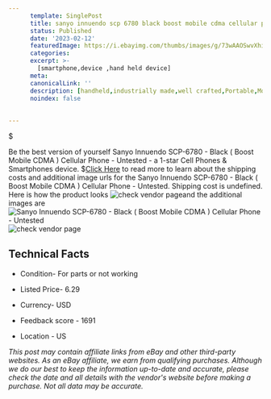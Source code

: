 ```yaml
---
      template: SinglePost
      title: sanyo innuendo scp 6780 black boost mobile cdma cellular phone untested
      status: Published
      date: '2023-02-12'
      featuredImage: https://i.ebayimg.com/thumbs/images/g/73wAAOSwvXhiGnPL/s-l225.jpg
      categories: 
      excerpt: >-
        [smartphone,device ,hand held device]
      meta:
      canonicalLink: ''
      description: [handheld,industrially made,well crafted,Portable,Mobile,Compact,Convenient,Lightweight,Maneuverable,Man-portable,Miniature,Carriable,Hand-held,Light,Holdable,Transportable,Mobile device,Pocket-sized,On-the-go,Wireless,Cordless,Compact size,Convenient size, smartphone,device ,hand held device]
      noindex: false
      
        
---
```

$

Be the best version of yourself Sanyo Innuendo SCP-6780 - Black ( Boost Mobile CDMA ) Cellular Phone - Untested - a 1-star Cell Phones & Smartphones device.
$[Click Here](https://www.ebay.com/itm/325073076612?hash=item4bafdd8184%3Ag%3A73wAAOSwvXhiGnPL&mkevt=1&mkcid=1&mkrid=711-53200-19255-0&campid=%253CePNCampaignId%253E&customid=%253CreferenceId%253E&toolid=10049) to read more to learn about the shipping costs and additional image urls for the Sanyo Innuendo SCP-6780 - Black ( Boost Mobile CDMA ) Cellular Phone - Untested. Shipping cost is undefined. Here is how the product looks ![check vendor page](https://i.ebayimg.com/thumbs/images/g/73wAAOSwvXhiGnPL/s-l225.jpg)and the additional images are![Sanyo Innuendo SCP-6780 - Black ( Boost Mobile CDMA ) Cellular Phone - Untested](https://i.ebayimg.com/images/g/73wAAOSwvXhiGnPL/s-l1600.jpg)![check vendor page](https://origin-galleryplus.ebayimg.com/ws/web/325073076612_2_0_1/225x225.jpg,https://origin-galleryplus.ebayimg.com/ws/web/325073076612_3_0_1/225x225.jpg)



 ## Technical Facts 



     
      

 - Condition- For parts or not working 


      

 - Listed Price- 6.29 


      

 - Currency- USD 


      

 - Feedback score - 1691 


      

 - Location - US 


      
      

 *_This post may contain affiliate links from eBay and other third-party websites. As an eBay affiliate, we earn from qualifying purchases. Although we do our best to keep the information up-to-date and accurate, please check the date and all details with the vendor's website before making a purchase. Not all data may be accurate._*






